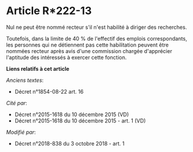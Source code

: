 # Article R*222-13

Nul ne peut être nommé recteur s'il n'est habilité à diriger des recherches.

Toutefois, dans la limite de 40 % de l'effectif des emplois correspondants, les personnes qui ne détiennent pas cette
habilitation peuvent être nommées recteur après avis d'une commission chargée d'apprécier l'aptitude des intéressés à exercer
cette fonction.

**Liens relatifs à cet article**

_Anciens textes_:

  - Décret n°1854-08-22 art. 16

_Cité par_:

  - Décret n°2015-1618 du 10 décembre 2015 (VD)
  - Décret n°2015-1618 du 10 décembre 2015 - art. 1 (VD)

_Modifié par_:

  - Décret n°2018-838 du 3 octobre 2018 - art. 1
